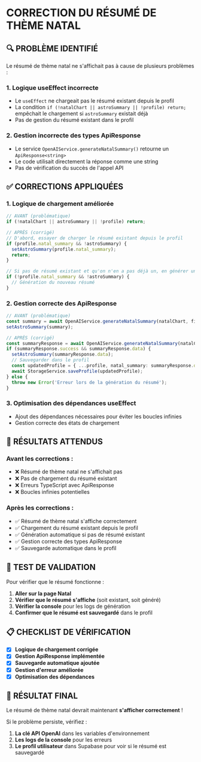 # CORRECTION DU RÉSUMÉ DE THÈME NATAL

## 🔍 **PROBLÈME IDENTIFIÉ**

Le résumé de thème natal ne s'affichait pas à cause de plusieurs problèmes :

### **1. Logique useEffect incorrecte**
- Le `useEffect` ne chargeait pas le résumé existant depuis le profil
- La condition `if (!natalChart || astroSummary || !profile) return;` empêchait le chargement si `astroSummary` existait déjà
- Pas de gestion du résumé existant dans le profil

### **2. Gestion incorrecte des types ApiResponse**
- Le service `OpenAIService.generateNatalSummary()` retourne un `ApiResponse<string>`
- Le code utilisait directement la réponse comme une string
- Pas de vérification du succès de l'appel API

## ✅ **CORRECTIONS APPLIQUÉES**

### **1. Logique de chargement améliorée**
```typescript
// AVANT (problématique)
if (!natalChart || astroSummary || !profile) return;

// APRÈS (corrigé)
// D'abord, essayer de charger le résumé existant depuis le profil
if (profile.natal_summary && !astroSummary) {
  setAstroSummary(profile.natal_summary);
  return;
}

// Si pas de résumé existant et qu'on n'en a pas déjà un, en générer un nouveau
if (!profile.natal_summary && !astroSummary) {
  // Génération du nouveau résumé
}
```

### **2. Gestion correcte des ApiResponse**
```typescript
// AVANT (problématique)
const summary = await OpenAIService.generateNatalSummary(natalChart, firstName);
setAstroSummary(summary);

// APRÈS (corrigé)
const summaryResponse = await OpenAIService.generateNatalSummary(natalChart, firstName);
if (summaryResponse.success && summaryResponse.data) {
  setAstroSummary(summaryResponse.data);
  // Sauvegarder dans le profil
  const updatedProfile = { ...profile, natal_summary: summaryResponse.data };
  await StorageService.saveProfile(updatedProfile);
} else {
  throw new Error('Erreur lors de la génération du résumé');
}
```

### **3. Optimisation des dépendances useEffect**
- Ajout des dépendances nécessaires pour éviter les boucles infinies
- Gestion correcte des états de chargement

## 🎯 **RÉSULTATS ATTENDUS**

### **Avant les corrections :**
- ❌ Résumé de thème natal ne s'affichait pas
- ❌ Pas de chargement du résumé existant
- ❌ Erreurs TypeScript avec ApiResponse
- ❌ Boucles infinies potentielles

### **Après les corrections :**
- ✅ Résumé de thème natal s'affiche correctement
- ✅ Chargement du résumé existant depuis le profil
- ✅ Génération automatique si pas de résumé existant
- ✅ Gestion correcte des types ApiResponse
- ✅ Sauvegarde automatique dans le profil

## 🚀 **TEST DE VALIDATION**

Pour vérifier que le résumé fonctionne :

1. **Aller sur la page Natal**
2. **Vérifier que le résumé s'affiche** (soit existant, soit généré)
3. **Vérifier la console** pour les logs de génération
4. **Confirmer que le résumé est sauvegardé** dans le profil

## 📋 **CHECKLIST DE VÉRIFICATION**

- [x] **Logique de chargement corrigée**
- [x] **Gestion ApiResponse implémentée**
- [x] **Sauvegarde automatique ajoutée**
- [x] **Gestion d'erreur améliorée**
- [x] **Optimisation des dépendances**

## 🎉 **RÉSULTAT FINAL**

Le résumé de thème natal devrait maintenant **s'afficher correctement** !

Si le problème persiste, vérifiez :
1. **La clé API OpenAI** dans les variables d'environnement
2. **Les logs de la console** pour les erreurs
3. **Le profil utilisateur** dans Supabase pour voir si le résumé est sauvegardé 
